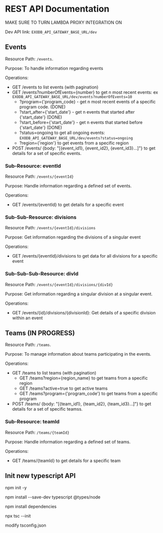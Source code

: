 # REST API Documentation

MAKE SURE TO TURN LAMBDA PROXY INTEGRATION ON

Dev API link: `EXODB_API_GATEWAY_BASE_URL/dev`

## Events

Resource Path: `/events`.

Purpose: To handle information regarding events

Operations:

- GET /events to list events (with pagination)
- GET /events?numberOfEvents={number} to get n most recent events:  ex `EXODB_API_GATEWAY_BASE_URL/dev/events?numberOfEvents=10`
  - ?program={'program_code} - get n most recent events of a specific program code. (DONE)
  - ?start_after={'start_date'} - get n events that started after {'start_date'} (DONE)
  - ?start_before={'start_date'} - get n events that started before {'start_date'} (DONE)
  - ?status=ongoing to get all ongoing events: `EXODB_API_GATEWAY_BASE_URL/dev/events?status=ongoing`
  - ?region={'region'} to get events from a specific region
- POST /events/ {body: "[{event_id1}, {event_id2}, {event_id3}...]"} to get details for a set of specific events.

### Sub-Resource: eventId

Resource Path: `/events/{eventId}`

Purpose: Handle information regarding a defined set of events.

Operations:

- GET /events/{eventId} to get details for a specific event

### Sub-Sub-Resource: divisions

Resource Path: `/events/{eventId}/divisions`

Purpose: Get information regarding the divisions of a singular event

Operations:

- GET /events/{eventId}/divisions to get data for all divisions for a specific event

### Sub-Sub-Sub-Resource: divId

Resource Path: `/events/{eventId}/divisions/{divId}`

Purpose: Get information regarding a singular division at a singular event.

Operations:

- GET /events/{id}/divisions/{divisionId}: Get details of a specific division within an event

## Teams (IN PROGRESS)

Resource Path: `/teams`.

Purpose: To manage information about teams participating in the events.

Operations:

- GET /teams to list teams (with pagination)
  - GET /teams?region={region_name} to get teams from a specific region
  - GET /teams?active=true to get active teams
  - GET /teams?program={'program_code'} to get teams from a specific program
- POST /teams/ {body: "[{team_id1}, {team_id2}, {team_id3}...]"} to get details for a set of specific teamss.

### Sub-Resource: teamId

Resource Path: `/teams/{teamId}`

Purpose: Handle information regarding a defined set of teams.

Operations:

- GET /teams/{teamId} to get details for a specific team

## Init new typescript API

npm init -y

npm install --save-dev typescript @types/node

npm install dependencies

npx tsc --init

modify tsconfig.json

